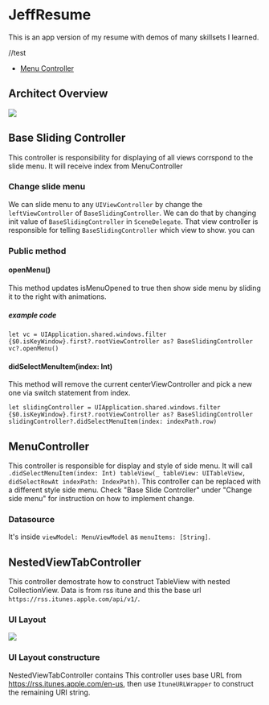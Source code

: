 # JeffResume
This is an app version of my resume with demos of many skillsets I learned.

//test
- [Menu Controller](#menucontroller)

## Architect Overview
![](https://i.imgur.com/YvB0Umfl.png)


## Base Sliding Controller
This controller is responsibility for displaying of all views corrspond to the slide menu. It will receive index from MenuController

### Change slide menu
We can slide menu to any ```UIViewController``` by change the ```leftViewController``` of ```BaseSlidingController```. We can do that by changing init value of ```BaseSlidingController``` in ```SceneDelegate```. That view controller is responsible for telling ```BaseSlidingController``` which view to show. you can 
### Public method
#### openMenu()
This method updates isMenuOpened to true then show side menu by sliding it to the right with animations. 
##### example code
```
let vc = UIApplication.shared.windows.filter {$0.isKeyWindow}.first?.rootViewController as? BaseSlidingController
vc?.openMenu()
```

#### didSelectMenuItem(index: Int)
This method will remove the current centerViewController and pick a new one via switch statement from index.
```
let slidingController = UIApplication.shared.windows.filter {$0.isKeyWindow}.first?.rootViewController as? BaseSlidingController
slidingController?.didSelectMenuItem(index: indexPath.row)
```

## MenuController
This controller is responsible for display and style of side menu. It will call ```.didSelectMenuItem(index: Int)
tableView(_ tableView: UITableView, didSelectRowAt indexPath: IndexPath)```. This controller can be replaced with a different style side menu. Check "Base Slide Controller" under "Change side menu" for instruction on how to implement change.

### Datasource
It's inside ``` viewModel: MenuViewModel ``` as ``` menuItems: [String] ```.

## NestedViewTabController
This controller demostrate how to construct TableView with nested CollectionView. Data is from rss itune and this the base url ```https://rss.itunes.apple.com/api/v1/```.
### UI Layout
![](https://i.imgur.com/JmZiFE2l.png)

### UI Layout constructure
NestedViewTabController contains 
This controller uses base URL from https://rss.itunes.apple.com/en-us, then use ```ItuneURLWrapper``` to construct the remaining URI string. 
